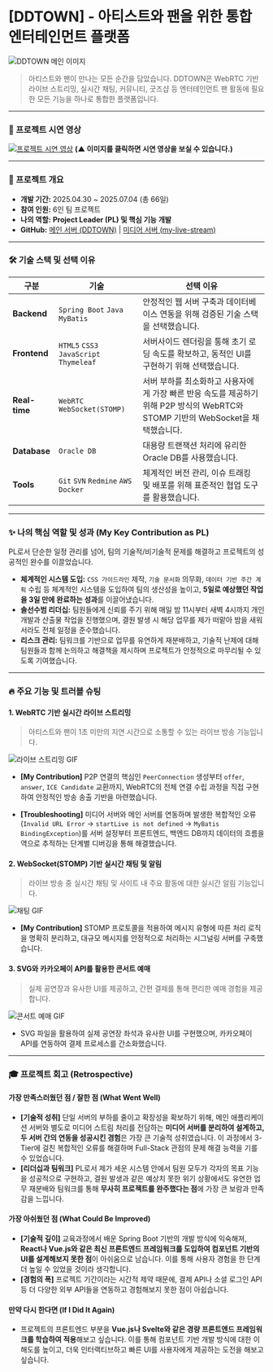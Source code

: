 # [DDTOWN] - 아티스트와 팬을 위한 통합 엔터테인먼트 플랫폼

![DDTOWN 메인 이미지](https://github.com/user-attachments/assets/e9dc66a4-b080-4284-a1e0-f9e418b3ad87)

> 아티스트와 팬이 만나는 모든 순간을 담았습니다. DDTOWN은 WebRTC 기반 라이브 스트리밍, 실시간 채팅, 커뮤니티, 굿즈샵 등 엔터테인먼트 팬 활동에 필요한 모든 기능을 하나로 통합한 플랫폼입니다.

---

### 🎥 프로젝트 시연 영상

[![프로젝트 시연 영상](여기에_영상_썸네일_이미지_링크)](여기에_유튜브_영상_링크)
**(▲ 이미지를 클릭하면 시연 영상을 보실 수 있습니다.)**

---

### 📖 프로젝트 개요

- **개발 기간:** 2025.04.30 ~ 2025.07.04 (총 66일)
- **참여 인원:** 6인 팀 프로젝트
- **나의 역할:** **Project Leader (PL) 및 핵심 기능 개발**
- **GitHub:** [메인 서버 (DDTOWN)](https://github.com/GENATHEHUMAN/DDTOWN) | [미디어 서버 (my-live-stream)](https://github.com/GENATHEHUMAN/my-live-stream)

---

### 🛠️ 기술 스택 및 선택 이유

| 구분 | 기술 | 선택 이유 |
|---|---|---|
| **Backend** | `Spring Boot` `Java` `MyBatis` | 안정적인 웹 서버 구축과 데이터베이스 연동을 위해 검증된 기술 스택을 선택했습니다. |
| **Frontend** | `HTML5` `CSS3` `JavaScript` `Thymeleaf` | 서버사이드 렌더링을 통해 초기 로딩 속도를 확보하고, 동적인 UI를 구현하기 위해 선택했습니다. |
| **Real-time** | `WebRTC` `WebSocket(STOMP)` | 서버 부하를 최소화하고 사용자에게 가장 빠른 반응 속도를 제공하기 위해 P2P 방식의 WebRTC와 STOMP 기반의 WebSocket을 채택했습니다. |
| **Database** | `Oracle DB` | 대용량 트랜잭션 처리에 유리한 Oracle DB를 사용했습니다. |
| **Tools** | `Git` `SVN` `Redmine` `AWS` `Docker` | 체계적인 버전 관리, 이슈 트래킹 및 배포를 위해 표준적인 협업 도구를 활용했습니다. |

---

### ✨ 나의 핵심 역할 및 성과 (My Key Contribution as PL)

PL로서 단순한 일정 관리를 넘어, 팀의 기술적/비기술적 문제를 해결하고 프로젝트의 성공적인 완수를 이끌었습니다.

* **체계적인 시스템 도입:** `CSS 가이드라인` 제작, `기술 문서화` 의무화, `데이터 기반 주간 계획` 수립 등 체계적인 시스템을 도입하여 팀의 생산성을 높이고, **5일로 예상했던 작업을 3일 만에 완료하는 성과**를 이끌어냈습니다.
* **솔선수범 리더십:** 팀원들에게 신뢰를 주기 위해 매일 밤 11시부터 새벽 4시까지 개인 개발과 산출물 작업을 진행했으며, 결원 발생 시 해당 업무를 제가 떠맡아 밤을 새워서라도 전체 일정을 준수했습니다.
* **리스크 관리:** 팀워크를 기반으로 업무를 유연하게 재분배하고, 기술적 난제에 대해 팀원들과 함께 논의하고 해결책을 제시하며 프로젝트가 안정적으로 마무리될 수 있도록 기여했습니다.

---

### 🔥 주요 기능 및 트러블 슈팅

#### 1. WebRTC 기반 실시간 라이브 스트리밍
> 아티스트와 팬이 1초 미만의 지연 시간으로 소통할 수 있는 라이브 방송 기능입니다.

![라이브 스트리밍 GIF](여기에_라이브_스트리밍_관련_GIF_링크)

-   **[My Contribution]** P2P 연결의 핵심인 `PeerConnection` 생성부터 `offer`, `answer`, `ICE Candidate` 교환까지, WebRTC의 전체 연결 수립 과정을 직접 구현하여 안정적인 방송 송출 기반을 마련했습니다.

-   **[Troubleshooting]** 미디어 서버와 메인 서버를 연동하며 발생한 복합적인 오류(`Invalid URL Error` → `startLive is not defined` → `MyBatis BindingException`)를 서버 설정부터 프론트엔드, 백엔드 DB까지 데이터의 흐름을 역으로 추적하는 단계별 디버깅을 통해 해결했습니다.

#### 2. WebSocket(STOMP) 기반 실시간 채팅 및 알림
> 라이브 방송 중 실시간 채팅 및 사이트 내 주요 활동에 대한 실시간 알림 기능입니다.

![채팅 GIF](여기에_채팅_기능_관련_GIF_링크)

-   **[My Contribution]** STOMP 프로토콜을 적용하여 메시지 유형에 따른 처리 로직을 명확히 분리하고, 대규모 메시지를 안정적으로 처리하는 시그널링 서버를 구축했습니다.

#### 3. SVG와 카카오페이 API를 활용한 콘서트 예매
> 실제 공연장과 유사한 UI를 제공하고, 간편 결제를 통해 편리한 예매 경험을 제공합니다.

![콘서트 예매 GIF](https://github.com/GENATHEHUMAN/DDTOWN/blob/main/docs/GIF/DDTOWN_Concert.gif)

-   SVG 파일을 활용하여 실제 공연장 좌석과 유사한 UI를 구현했으며, 카카오페이 API를 연동하여 결제 프로세스를 간소화했습니다.

---

### 🎓 프로젝트 회고 (Retrospective)

#### **가장 만족스러웠던 점 / 잘한 점 (What Went Well)**

* **[기술적 성취]** 단일 서버의 부하를 줄이고 확장성을 확보하기 위해, 메인 애플리케이션 서버와 별도로 미디어 스트림 처리를 전담하는 **미디어 서버를 분리하여 설계하고, 두 서버 간의 연동을 성공시킨 경험**은 가장 큰 기술적 성취였습니다. 이 과정에서 3-Tier에 걸친 복합적인 오류를 해결하며 Full-Stack 관점의 문제 해결 능력을 기를 수 있었습니다.
* **[리더십과 팀워크]** PL로서 제가 세운 시스템 안에서 팀원 모두가 각자의 목표 기능을 성공적으로 구현하고, 결원 발생과 같은 예상치 못한 위기 상황에서도 유연한 업무 재분배와 팀워크를 통해 **무사히 프로젝트를 완주했다는 점**에 가장 큰 보람과 만족감을 느낍니다.

#### **가장 아쉬웠던 점 (What Could Be Improved)**

* **[기술적 깊이]** 교육과정에서 배운 Spring Boot 기반의 개발 방식에 익숙해져, **React나 Vue.js와 같은 최신 프론트엔드 프레임워크를 도입하여 컴포넌트 기반의 UI를 설계해보지 못한 점**이 아쉬움으로 남습니다. 이를 통해 사용자 경험을 한 단계 더 높일 수 있었을 것이라 생각합니다.
* **[경험의 폭]** 프로젝트 기간이라는 시간적 제약 때문에, 결제 API나 소셜 로그인 API 등 더 다양한 외부 API들을 연동하고 경험해보지 못한 점이 아쉽습니다.

#### **만약 다시 한다면 (If I Did It Again)**

* 프로젝트의 프론트엔드 부분을 **Vue.js나 Svelte와 같은 경량 프론트엔드 프레임워크를 학습하여 적용**해보고 싶습니다. 이를 통해 컴포넌트 기반 개발 방식에 대한 이해도를 높이고, 더욱 인터랙티브하고 빠른 UI를 사용자에게 제공하는 도전을 해보고 싶습니다.
